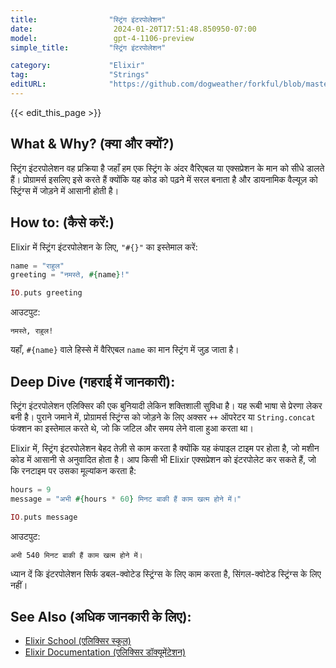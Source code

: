 ```yaml
---
title:                "स्ट्रिंग इंटरपोलेशन"
date:                  2024-01-20T17:51:48.850950-07:00
model:                 gpt-4-1106-preview
simple_title:         "स्ट्रिंग इंटरपोलेशन"

category:             "Elixir"
tag:                  "Strings"
editURL:              "https://github.com/dogweather/forkful/blob/master/content/hi/elixir/interpolating-a-string.md"
---
```


{{< edit_this_page >}}

## What & Why? (क्या और क्यों?)

स्ट्रिंग इंटरपोलेशन वह प्रक्रिया है जहाँ हम एक स्ट्रिंग के अंदर वैरिएबल या एक्सप्रेशन के मान को सीधे डालते हैं। प्रोग्रामर्स इसलिए इसे करते हैं क्योंकि यह कोड को पढ़ने में सरल बनाता है और डायनामिक वैल्यूज़ को स्ट्रिंग्स में जोड़ने में आसानी होती है।

## How to: (कैसे करें:)

Elixir में स्ट्रिंग इंटरपोलेशन के लिए, `"#{}"` का इस्तेमाल करें:

```elixir
name = "राहुल"
greeting = "नमस्ते, #{name}!"

IO.puts greeting
```

आउटपुट:

```
नमस्ते, राहुल!
```

यहाँ, `#{name}` वाले हिस्से में वैरिएबल `name` का मान स्ट्रिंग में जुड़ जाता है।

## Deep Dive (गहराई में जानकारी):

स्ट्रिंग इंटरपोलेशन एलिक्सिर की एक बुनियादी लेकिन शक्तिशाली सुविधा है। यह रूबी भाषा से प्रेरणा लेकर बनी है। पुराने जमाने में, प्रोग्रामर्स स्ट्रिंग्स को जोड़ने के लिए अक्सर `++` ऑपरेटर या `String.concat` फंक्शन का इस्तेमाल करते थे, जो कि जटिल और समय लेने वाला हुआ करता था।

Elixir में, स्ट्रिंग इंटरपोलेशन बेहद तेज़ी से काम करता है क्योंकि यह कंपाइल टाइम पर होता है, जो मशीन कोड में आसानी से अनुवादित होता है। आप किसी भी Elixir एक्सप्रेशन को इंटरपोलेट कर सकते हैं, जो कि रनटाइम पर उसका मूल्यांकन करता है:

```elixir
hours = 9
message = "अभी #{hours * 60} मिनट बाकी हैं काम खत्म होने में।"

IO.puts message
```

आउटपुट:

```
अभी 540 मिनट बाकी हैं काम खत्म होने में।
```

ध्यान दें कि इंटरपोलेशन सिर्फ डबल-क्वोटेड स्ट्रिंग्स के लिए काम करता है, सिंगल-क्वोटेड स्ट्रिंग्स के लिए नहीं।

## See Also (अधिक जानकारी के लिए):

- [Elixir School (एलिक्सिर स्कूल)](https://elixirschool.com/en/)
- [Elixir Documentation (एलिक्सिर डॉक्यूमेंटेशन)](https://hexdocs.pm/elixir/String.html#module-interpolation)
